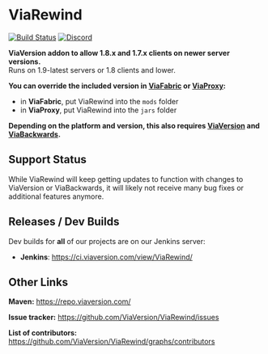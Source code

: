 # ViaRewind
[![Build Status](https://github.com/ViaVersion/ViaRewind/actions/workflows/build.yml/badge.svg?branch=master)](https://github.com/ViaVersion/ViaRewind/actions)
[![Discord](https://img.shields.io/badge/chat-on%20discord-blue.svg)](https://viaversion.com/discord)

**ViaVersion addon to allow 1.8.x and 1.7.x clients on newer server versions.** <br>
Runs on 1.9-latest servers or 1.8 clients and lower.

**You can override the included version in [ViaFabric](https://modrinth.com/mod/viafabric) or [ViaProxy](https://github.com/ViaVersion/ViaProxy):**
- in **ViaFabric**, put ViaRewind into the `mods` folder
- in **ViaProxy**, put ViaRewind into the `jars` folder

**Depending on the platform and version, this also requires [ViaVersion](https://modrinth.com/mod/viaversion) and [ViaBackwards](https://modrinth.com/mod/viabackwards).**

Support Status
-
While ViaRewind will keep getting updates to function with changes to ViaVersion or ViaBackwards, it will likely not receive many bug fixes or additional features anymore.

Releases / Dev Builds
-
Dev builds for **all** of our projects are on our Jenkins server:

- **Jenkins**: https://ci.viaversion.com/view/ViaRewind/

Other Links
-
**Maven:** https://repo.viaversion.com/

**Issue tracker:** https://github.com/ViaVersion/ViaRewind/issues

**List of contributors:** https://github.com/ViaVersion/ViaRewind/graphs/contributors